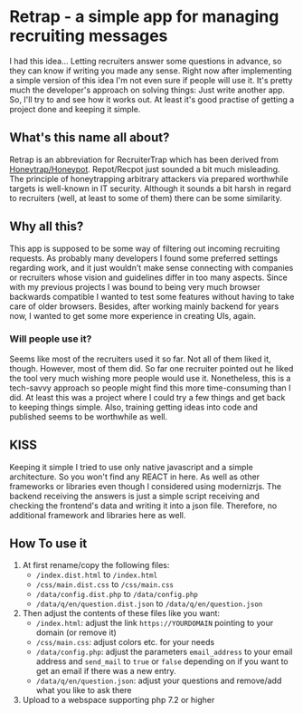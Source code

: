 # Retrap - a simple app for managing recruiting messages
I had this idea... Letting recruiters answer some questions in advance, so they can know if writing you made any sense.
Right now after implementing a simple version of this idea I'm not even sure if people will use it.
It's pretty much the developer's approach on solving things: Just write another app.
So, I'll try to and see how it works out. At least it's good practise of getting a project done and keeping it simple.

## What's this name all about?
Retrap is an abbreviation for RecruiterTrap which has been derived from [Honeytrap/Honeypot](https://en.wikipedia.org/wiki/Honeypot_(computing) "Wikipedia article about honeypots in computing").
Repot/Recpot just sounded a bit much misleading.
The principle of honeytrapping arbitrary attackers via prepared worthwhile targets is well-known in IT security.
Although it sounds a bit harsh in regard to recruiters (well, at least to some of them) there can be some similarity.

## Why all this?
This app is supposed to be some way of filtering out incoming recruiting requests.
As probably many developers I found some preferred settings regarding work,
and it just wouldn't make sense connecting with companies or recruiters whose vision and guidelines differ in too many aspects.
Since with my previous projects I was bound to being very much browser backwards compatible I wanted to test some features without having to take care of older browsers.
Besides, after working mainly backend for years now, I wanted to get some more experience in creating UIs, again.

### Will people use it?
Seems like most of the recruiters used it so far. Not all of them liked it, though. However, most of them did.
So far one recruiter pointed out he liked the tool very much wishing more people would use it.
Nonetheless, this is a tech-savvy approach so people might find this more time-consuming than I did.
At least this was a project where I could try a few things and get back to keeping things simple.
Also, training getting ideas into code and published seems to be worthwhile as well.

## KISS
Keeping it simple I tried to use only native javascript and a simple architecture.
So you won't find any REACT in here. As well as other frameworks or libraries even though I considered using modernizrjs.
The backend receiving the answers is just a simple script receiving and checking the frontend's data and writing it into a json file.
Therefore, no additional framework and libraries here as well.

## How To use it
1. At first rename/copy the following files:
    - `/index.dist.html` to `/index.html`
    - `/css/main.dist.css` to `/css/main.css`
    - `/data/config.dist.php` to `/data/config.php`
    - `/data/q/en/question.dist.json` to `/data/q/en/question.json`
2. Then adjust the contents of these files like you want:
    - `/index.html`: adjust the link `https://YOURDOMAIN` pointing to your domain (or remove it)
    - `/css/main.css`: adjust colors etc. for your needs
    - `/data/config.php`: adjust the parameters `email_address` to your email address and `send_mail` to `true` or `false` depending on if you want to get an email if there was a new entry.
    - `/data/q/en/question.json`: adjust your questions and remove/add what you like to ask there
3. Upload to a webspace supporting php 7.2 or higher
